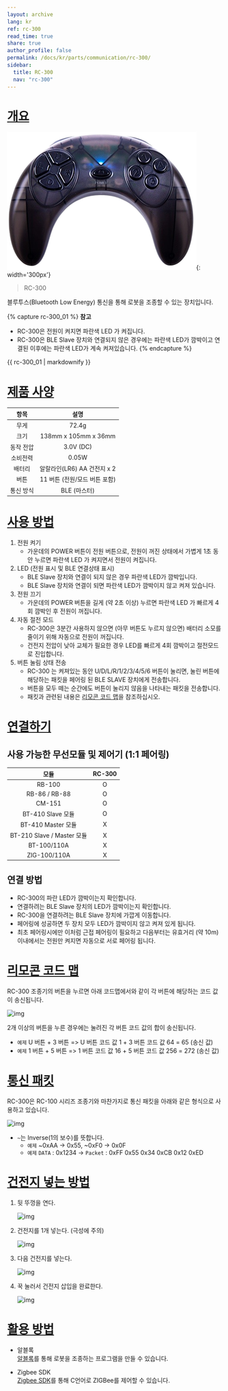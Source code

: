 ```yaml
---
layout: archive
lang: kr
ref: rc-300
read_time: true
share: true
author_profile: false
permalink: /docs/kr/parts/communication/rc-300/
sidebar:
  title: RC-300
  nav: "rc-300"
---
```


# [개요](#개요)

![img](/assets/images/parts/communication/rc-300_product.png){: width='300px'} 

> RC-300

블루투스(Bluetooth Low Energy) 통신을 통해 로봇을 조종할 수 있는 장치입니다. 

{% capture rc-300_01 %}
**참고**
- RC-300은 전원이 켜지면 파란색 LED 가 켜집니다.
- RC-300은 BLE Slave 장치와 연결되지 않은 경우에는 파란색 LED가 깜박이고 연결된 이후에는 파란색 LED가 계속 켜져있습니다.
{% endcapture %}

<div class="notice">{{ rc-300_01 | markdownify }}</div>

# [제품 사양](#제품-사양)

|   항목    |             설명             |
|:---------:|:---------------------------:|
|   무게    |            72.4g            |
|   크기    |    138mm x 105mm x 36mm     |
| 동작 전압 |           3.0V (DC)         |
| 소비전력  |            0.05W            |
|  배터리   | 알랄라인(LR6) AA 건전지 x 2  |
|   버튼    | 11 버튼 (전원/모드 버튼 포함) |
| 통신 방식 |        BLE (마스터)          |

# [사용 방법](#사용-방법)

1. 전원 켜기
    - 가운데의 POWER 버튼이 전원 버튼으로, 전원이 꺼진 상태에서 가볍게 1초 동안 누르면 파란색 LED 가 켜지면서 전원이 켜집니다.
2. LED (전원 표시 및 BLE 연결상태 표시)
    - BLE Slave 장치와 연결이 되지 않은 경우 파란색 LED가 깜박입니다.
    - BLE Slave 장치와 연결이 되면 파란색 LED가 깜박이지 않고 켜져 있습니다.
2. 전원 끄기
    - 가운데의 POWER 버튼을 길게 (약 2초 이상) 누르면 파란색 LED 가 빠르게 4회 깜박인 후 전원이 꺼집니다.
3. 자동 절전 모드
    - RC-300은 3분간 사용하지 않으면 (아무 버튼도 누르지 않으면) 배터리 소모를 줄이기 위해 자동으로 전원이 꺼집니다.
    - 건전지 전압이 낮아 교체가 필요한 경우 LED를 빠르게 4회 깜박이고 절전모드로 진입합니다.
4. 버튼 눌림 상태 전송
    - RC-300 는 켜져있는 동안 U/D/L/R/1/2/3/4/5/6 버튼이 눌리면, 눌린 버튼에 해당하는 패킷을 페어링 된 BLE SLAVE 장치에게 전송합니다.
    - 버튼을 모두 떼는 순간에도 버튼이 눌리지 않음을 나타내는 패킷을 전송합니다.
    - 패킷과 관련된 내용은 [리모콘 코드 맵](#리모콘-코드-맵)을 참조하십시오.

# [연결하기](#연결하기)
## 사용 가능한 무선모듈 및 제어기 (1:1 페어링)

|             모듈             |  RC-300  |
|:----------------------------:|:-------:|
|           RB-100             |    O    |
|         RB-86 / RB-88        |    O    |
|           CM-151             |    O    |
|       BT-410 Slave 모듈      |    O    |
|      BT-410 Master 모듈      |    X    |
|  BT-210 Slave / Master 모듈  |    X    |
|         BT-100/110A          |    X    |
|        ZIG-100/110A          |    X    |

## 연결 방법
- RC-300의 파란 LED가 깜박이는지 확인합니다.
- 연결하려는 BLE Slave 장치의 LED가 깜박이는지 확인합니다.
- RC-300을 연결하려는 BLE Slave 장치에 가깝게 이동합니다.
- 페어링에 성공하면 두 장치 모두 LED가 깜박이지 않고 켜져 있게 됩니다.
- 최초 페어링시에만 이처럼 근접 페어링이 필요하고 다음부터는 유효거리 (약 10m) 이내에서는 전원만 켜지면 자동으로 서로 페어링 됩니다.



# <a name="리모콘-코드-맵"></a>[리모콘 코드 맵](#리모콘-코드-맵)

RC-300 조종기의 버튼을 누르면 아래 코드맵에서와 같이 각 버튼에 해당하는 코드 값이 송신됩니다.

![img](/assets/images/parts/communication/rc-100_12.png)

2개 이상의 버튼을 누른 경우에는 눌려진 각 버튼 코드 값의 합이 송신됩니다.

- `예제`  U 버튼 + 3 버튼 => U 버튼 코드 값 1 + 3 버튼 코드 값 64 = 65 (송신 값)
- `예제`  1 버튼 + 5 버튼 => 1 버튼 코드 값 16 + 5 버튼 코드 값 256 = 272 (송신 값)

# [통신 패킷](#통신-패킷)

RC-300은 RC-100 시리즈 조종기와 마찬가지로 통신 패킷을 아래와 같은 형식으로 사용하고 있습니다.

![img](/assets/images/parts/communication/rc-100_13.gif)

- `~`는 Inverse(1의 보수)를 뜻합니다.
  - `예제` ~0xAA -> 0x55, ~0xF0 -> 0x0F
  - `예제` `DATA` : 0x1234 -> `Packet` : 0xFF 0x55 0x34 0xCB 0x12 0xED

# [건전지 넣는 방법](#건전지-넣는-방법)

1. 뒷 뚜껑을 연다.

    ![img](/assets/images/parts/communication/rc-100_14.jpg)

2. 건전지를 1개 넣는다. (극성에 주의)

    ![img](/assets/images/parts/communication/rc-100_15.jpg)

3. 다음 건전지를 넣는다.

    ![img](/assets/images/parts/communication/rc-100_16.jpg)

4. 꾹 눌러서 건전지 삽입을 완료한다.

    ![img](/assets/images/parts/communication/rc-100_17.jpg)


# [활용 방법](#활용-방법)

- 알블록  
  [알블록]를 통해 로봇을 조종하는 프로그램을 만들 수 있습니다.


- Zigbee SDK  
  [Zigbee SDK]를 통해 C언어로 ZIGBee를 제어할 수 있습니다.


[알블록]: https://rblock.steamcup.org/?lang=ko
[Zigbee SDK]: /docs/kr/software/embedded_sdk/zigbee_sdk/

